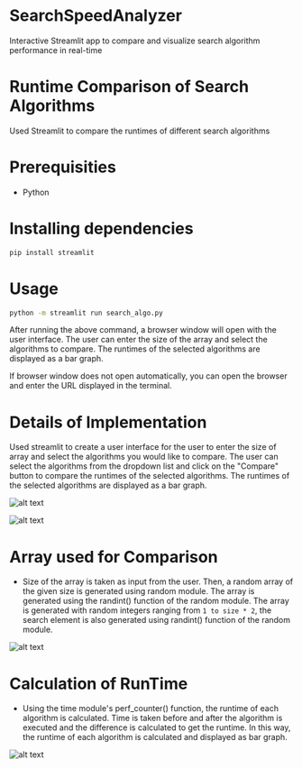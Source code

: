 # SearchSpeedAnalyzer
Interactive Streamlit app to compare and visualize search algorithm performance in real-time

# Runtime Comparison of Search Algorithms

Used Streamlit to compare the runtimes of different search algorithms

# Prerequisities

- Python

# Installing dependencies
```bash
pip install streamlit
```

# Usage
```bash
python -m streamlit run search_algo.py
```
After running the above command, a browser window will open with the user interface. The user can enter the size of the array and select the algorithms to compare. The runtimes of the selected algorithms are displayed as a bar graph.

If browser window does not open automatically, you can open the browser and enter the URL displayed in the terminal.

# Details of Implementation

Used streamlit to create a user interface for the user to enter the size of array and select the algorithms you would like to compare. The user can select the algorithms from the dropdown list and click on the "Compare" button to compare the runtimes of the selected algorithms. The runtimes of the selected algorithms are displayed as a bar graph.

![alt text](1-1.png)

![alt text](2-1.png)

# Array used for Comparison

- Size of the array is taken as input from the user. Then, a random array of the given size is generated using random module. The array is generated using the randint() function of the random module. The array is generated with random integers ranging from `1 to size * 2`, the search element is also generated using randint() function of the random module.

![alt text](4-1.png)

# Calculation of RunTime

- Using the time module's perf_counter() function, the runtime of each algorithm is calculated. Time is taken before and after the algorithm is executed and the difference is calculated to get the runtime. In this way, the runtime of each algorithm is calculated and displayed as bar graph.

![alt text](3-1.png)

